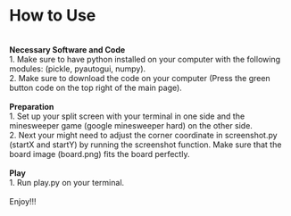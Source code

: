 # How to Use
<br>
<b> Necessary Software and Code </b> <br>
1. Make sure to have python installed on your computer with the following modules: (pickle, pyautogui, numpy). <br>
2. Make sure to download the code on your computer (Press the green button code on the top right of the main page). <br>
<br>
<b> Preparation </b> <br>
1. Set up your split screen with your terminal in one side and the minesweeper game (google minesweeper hard) on the other side. <br>
2. Next your might need to adjust the corner coordinate in screenshot.py (startX and startY) by running the screenshot function. Make sure that the board image (board.png) fits the board perfectly. <br>
<br>
<b> Play </b> <br>
1. Run play.py on your terminal. <br>
<br>
Enjoy!!!
